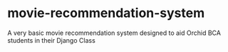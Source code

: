 # movie-recommendation-system
A very basic movie recommendation system designed to aid Orchid BCA students in their Django Class
